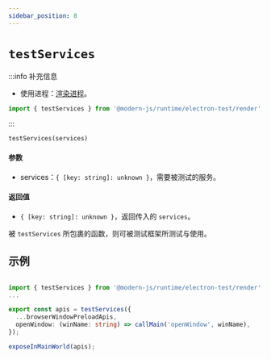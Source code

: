 ```yaml
---
sidebar_position: 8
---
```


# `testServices`

:::info 补充信息
* 使用进程：[渲染进程](/docs/guides/features/electron/basic#渲染进程)。

```ts
import { testServices } from '@modern-js/runtime/electron-test/render';
```
:::


`testServices(services)`
#### 参数
- services：`{ [key: string]: unknown }`，需要被测试的服务。
#### 返回值

- `{ [key: string]: unknown }`，返回传入的 `services`。

被 `testServices` 所包裹的函数，则可被测试框架所测试与使用。

## 示例

```ts title='electron/preload/browserWindow/index.ts'

import { testServices } from '@modern-js/runtime/electron-test/render';
...

export const apis = testServices({
  ...browserWindowPreloadApis,
  openWindow: (winName: string) => callMain('openWindow', winName),
});

exposeInMainWorld(apis);

```
